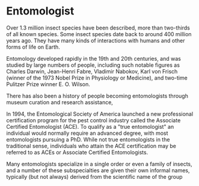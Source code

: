 # Entomologist

Over 1.3 million insect species have been described, more than two-thirds of all known species. Some insect species date back to around 400 million years ago. They have many kinds of interactions with humans and other forms of life on Earth.

Entomology developed rapidly in the 19th and 20th centuries, and was studied by large numbers of people, including such notable figures as Charles Darwin, Jean-Henri Fabre, Vladimir Nabokov, Karl von Frisch (winner of the 1973 Nobel Prize in Physiology or Medicine), and two-time Pulitzer Prize winner E. O. Wilson.

There has also been a history of people becoming entomologists through museum curation and research assistance,

In 1994, the Entomological Society of America launched a new professional certification program for the pest control industry called the Associate Certified Entomologist (ACE). To qualify as a "true entomologist" an individual would normally require an advanced degree, with most entomologists pursuing a PhD. While not true entomologists in the traditional sense, individuals who attain the ACE certification may be referred to as ACEs or Associate Certified Entomologists.

Many entomologists specialize in a single order or even a family of insects, and a number of these subspecialties are given their own informal names, typically (but not always) derived from the scientific name of the group
